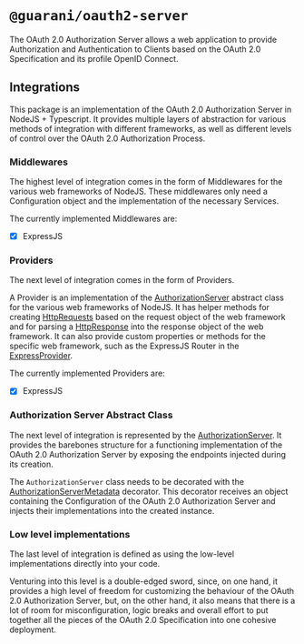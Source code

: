 # `@guarani/oauth2-server`

The OAuth 2.0 Authorization Server allows a web application to provide Authorization and Authentication to Clients based on the OAuth 2.0 Specification and its profile OpenID Connect.

## Integrations

This package is an implementation of the OAuth 2.0 Authorization Server in NodeJS + Typescript. It provides multiple layers of abstraction for various methods of integration with different frameworks, as well as different levels of control over the OAuth 2.0 Authorization Process.

### Middlewares

The highest level of integration comes in the form of Middlewares for the various web frameworks of NodeJS. These middlewares only need a Configuration object and the implementation of the necessary Services.

The currently implemented Middlewares are:

- [x] ExpressJS

### Providers

The next level of integration comes in the form of Providers.

A Provider is an implementation of the [AuthorizationServer](lib/authorization-server/authorization-server.ts) abstract class for the various web frameworks of NodeJS. It has helper methods for creating [HttpRequests](lib/http/http.request.ts) based on the request object of the web framework and for parsing a [HttpResponse](lib/http/http.response.ts) into the response object of the web framework. It can also provide custom properties or methods for the specific web framework, such as the ExpressJS Router in the [ExpressProvider](lib/integration/express/express.provider.ts).

The currently implemented Providers are:

- [x] ExpressJS

### Authorization Server Abstract Class

The next level of integration is represented by the [AuthorizationServer](lib/authorization-server/authorization-server.ts). It provides the barebones structure for a functioning implementation of the OAuth 2.0 Authorization Server by exposing the endpoints injected during its creation.

The `AuthorizationServer` class needs to be decorated with the [AuthorizationServerMetadata](lib/metadata/authorization-server-metadata.ts) decorator. This decorator receives an object containing the Configuration of the OAuth 2.0 Authorization Server and injects their implementations into the created instance.

### Low level implementations

The last level of integration is defined as using the low-level implementations directly into your code.

Venturing into this level is a double-edged sword, since, on one hand, it provides a high level of freedom for customizing the behaviour of the OAuth 2.0 Authorization Server, but, on the other hand, it also means that there is a lot of room for misconfiguration, logic breaks and overall effort to put together all the pieces of the OAuth 2.0 Specification into one cohesive deployment.
